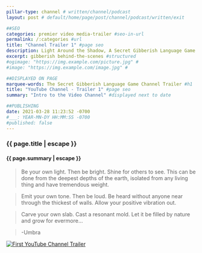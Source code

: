 ```yaml
---
pillar-type: channel # written/channel/podcast
layout: post # default/home/page/post/channel/podcast/written/exit

##SEO
categories: premier video media-trailer #seo-in-url
permalink: /:categories #url
title: "Channel Trailer 1" #page seo
description: Light Around the Shadow, A Secret Gibberish Language Game Podcast #open graph
excerpt: gibberish behind-the-scenes #structured
#ogimage: "https://img.example.com/picture.jpg" #
#image: "https://img.example.com/image.jpg" #

##DISPLAYED ON PAGE
marquee-words: The Secret Gibberish Language Game Channel Trailer #h1
title: "YouTube Channel - Trailer 1" #page seo
summary: "Intro to the Video Channel" #displayed next to date

##PUBLISHING
date: 2021-03-28 11:23:52 -0700
#___: YEAR-MN-DY HH:MM:SS -0700
#published: false
---
```

<h3 class="post-title">{{ page.title | escape }}</h3>
<h4 class="post-title">{{ page.summary | escape }}</h4>

>Be your own light. Then be bright. Shine for others to see. This can be done from the deepest depths of the earth, isolated from any living thing and have tremendous weight. 

>Emit your own tone. Then be loud.
>Be heard without anyone near through the thickest of walls. Allow your positive vibration out.

>Carve your own slab. Cast a resonant mold. Let it be filled by nature and grow for evermore...

>-Umbra

[![First YouTube Channel Trailer](https://img.youtube.com/vi/1hiWYX-tn0A/0.jpg)](https://www.youtube.com/watch?v=1hiWYX-tn0A "YouTube Trailer 1")